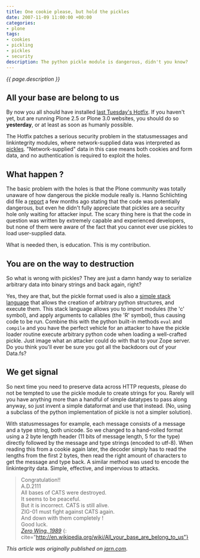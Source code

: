 ```yaml
---
title: One cookie please, but hold the pickles
date: 2007-11-09 11:00:00 +00:00
categories:
- plone
tags:
- cookies
- pickling
- pickles
- security
description: The python pickle module is dangerous, didn't you know?
---
```


*{{ page.description }}*

## All your base are belong to us

By now you all should have installed [last Tuesday's Hotfix](http://plone.org/products/plone-hotfix/releases/20071106). If you haven't yet, but are running Plone 2.5 or Plone 3.0 websites, you should do so **yesterday**, or at least as soon as humanly possible.

The Hotfix patches a serious security problem in the statusmessages and linkintegrity modules, where network-supplied data was interpreted as [pickles](http://docs.python.org/lib/module-pickle.html). "Network-supplied" data in this case means both cookies and form data, and no authentication is required to exploit the holes.

## What happen ?

The basic problem with the holes is that the Plone community was totally unaware of how dangerous the pickle module really is. Hanno Schlichting did file a [report](http://dev.plone.org/plone/ticket/6943) a few months ago stating that the code was potentially dangerous, but even he didn't fully appreciate that pickles are a security hole only waiting for attacker input. The scary thing here is that the code in question was written by extremely capable and experienced developers, but none of them were aware of the fact that you cannot ever use pickles to load user-supplied data.

What is needed then, is education. This is my contribution.

## You are on the way to destruction

So what is wrong with pickles? They are just a damn handy way to serialize arbitrary data into binary strings and back again, right?

Yes, they are that, but the pickle format used is also a [simple stack language](http://peadrop.com/blog/2007/06/18/pickle-an-interesting-stack-language/) that allows the creation of arbitrary python structures, and execute them. This stack language allows you to import modules (the 'c' symbol), and apply arguments to callables (the 'R' symbol), thus causing code to be run. Combine this with the python built-in methods `eval` and `compile` and you have the perfect vehicle for an attacker to have the pickle loader routine execute arbitrary python code when loading a well-crafted pickle. Just image what an attacker could do with that to your Zope server. Do you think you'll ever be sure you got all the backdoors out of your Data.fs?

## We get signal

So next time you need to preserve data across HTTP requests, please do not be tempted to use the pickle module to create strings for you. Rarely will you have anything more than a handful of simple datatypes to pass along anyway, so just invent a simple dataformat and use that instead. (No, using a subclass of the python implementation of pickle is not a simpler solution).

With statusmessages for example, each message consists of a message and a type string, both unicode. So we changed to a hand-rolled format using a 2 byte length header (11 bits of message length, 5 for the type) directly followed by the message and type strings (encoded to utf-8). When reading this from a cookie again later, the decoder simply has to read the lengths from the first 2 bytes, then read the right amount of characters to get the message and type back. A similar method was used to encode the linkintegrity data. Simple, effective, and impervious to attacks.

> Congratulation!!  
> A.D.2111  
> All bases of CATS were destroyed.  
> It seems to be peaceful.  
> But it is incorrect. CATS is still alive.  
> ZIG-01 must fight against CATS again.  
> And down with them completely !  
> Good luck.  
> <cite>[Zero Wing, 1989](http://en.wikipedia.org/wiki/All_your_base_are_belong_to_us)</cite>
{: cite="http://en.wikipedia.org/wiki/All_your_base_are_belong_to_us"}

*This article was originally published on [jarn.com](http://jarn.com).*
